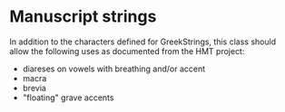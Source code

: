 # Manuscript strings

In addition to the characters defined for GreekStrings, this class should allow the following uses as documented from the HMT project:

- diareses on vowels with breathing and/or accent
- macra
- brevia
- "floating" grave accents